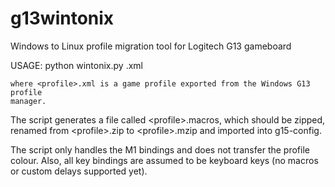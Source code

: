 g13wintonix
===========

Windows to Linux profile migration tool for Logitech G13 gameboard


USAGE:
    python wintonix.py <profile>.xml

    where <profile>.xml is a game profile exported from the Windows G13 profile
    manager.

The script generates a file called \<profile\>.macros, which should be zipped,
renamed from \<profile\>.zip to \<profile\>.mzip and imported into g15-config.

The script only handles the M1 bindings and does not transfer the profile
colour. Also, all key bindings are assumed to be keyboard keys (no macros or
custom delays supported yet).



